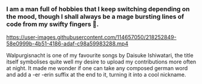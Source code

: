 ### I am a man full of hobbies that I keep switching depending on the mood, though I shall always be a mage bursting lines of code from my swifty fingers 🧙‍.


https://user-images.githubusercontent.com/114657050/218252849-58e0999b-4b51-4186-adaf-c98a59983288.mp4

Walpurgisnacht is one of my favourite songs by Daisuke Ishiwatari, the title itself symbolises quite well my desire to upload my contributions more often at night. It made me wonder if one can take any composed german word and add a -er -erin suffix at the end to it, turning it into a cool nickname.


<!--
**Applethal/Applethal** is a ✨ _special_ ✨ repository because its `README.md` (this file) appears on your GitHub profile.

Here are some ideas to get you started:

- 🔭 I’m currently working on ...
- 🌱 I’m currently learning ...
- 👯 I’m looking to collaborate on ...
- 🤔 I’m looking for help with ...
- 💬 Ask me about ...
- 📫 How to reach me: ...
- 😄 Pronouns: ...
- ⚡ Fun fact: ...
-->
